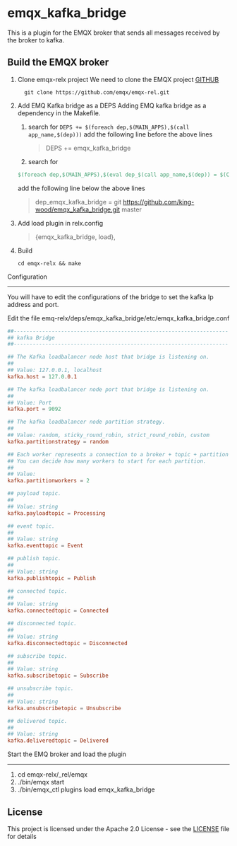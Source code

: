 
# emqx_kafka_bridge

This is a plugin for the EMQX broker that sends all messages received by the broker to kafka.

## Build the EMQX broker

1. Clone emqx-relx project
   We need to clone the EMQX project [GITHUB](https://github.com/emqx/emqx-rel)

    ```shell
      git clone https://github.com/emqx/emqx-rel.git
    ```

2. Add EMQ Kafka bridge as a DEPS
   Adding EMQ kafka bridge as a dependency in the Makefile.

   1. search for `DEPS += $(foreach dep,$(MAIN_APPS),$(call app_name,$(dep)))`
      add the following line before the above lines
      > DEPS += emqx_kafka_bridge

   2. search for

     ```makefile
     $(foreach dep,$(MAIN_APPS),$(eval dep_$(call app_name,$(dep)) = $(CLONE_METHOD) https://github.com/emqx/$(dep) $(call app_vsn,$(dep))))
     ```

     add the following line below the above lines
     >dep_emqx_kafka_bridge = git <https://github.com/king-wood/emqx_kafka_bridge.git> master

3. Add load plugin in relx.config
   >{emqx_kafka_bridge, load},

4. Build

   ```shell
   cd emqx-relx && make
   ```

Configuration

----------------------
You will have to edit the configurations of the bridge to set the kafka Ip address and port.

Edit the file emq-relx/deps/emqx_kafka_bridge/etc/emqx_kafka_bridge.conf

```conf
##--------------------------------------------------------------------
## kafka Bridge
##--------------------------------------------------------------------

## The Kafka loadbalancer node host that bridge is listening on.
##
## Value: 127.0.0.1, localhost
kafka.host = 127.0.0.1

## The kafka loadbalancer node port that bridge is listening on.
##
## Value: Port
kafka.port = 9092

## The kafka loadbalancer node partition strategy.
##
## Value: random, sticky_round_robin, strict_round_robin, custom
kafka.partitionstrategy = random

## Each worker represents a connection to a broker + topic + partition combination.
## You can decide how many workers to start for each partition.
##
## Value:
kafka.partitionworkers = 2

## payload topic.
##
## Value: string
kafka.payloadtopic = Processing

## event topic.
##
## Value: string
kafka.eventtopic = Event

## publish topic.
##
## Value: string
kafka.publishtopic = Publish

## connected topic.
##
## Value: string
kafka.connectedtopic = Connected

## disconnected topic.
##
## Value: string
kafka.disconnectedtopic = Disconnected

## subscribe topic.
##
## Value: string
kafka.subscribetopic = Subscribe

## unsubscribe topic.
##
## Value: string
kafka.unsubscribetopic = Unsubscribe

## delivered topic.
##
## Value: string
kafka.deliveredtopic = Delivered

```

Start the EMQ broker and load the plugin

----------------------

1) cd emqx-relx/_rel/emqx
2) ./bin/emqx start
3) ./bin/emqx_ctl plugins load emqx_kafka_bridge

## License

This project is licensed under the Apache 2.0 License - see the [LICENSE](LICENSE) file for details
